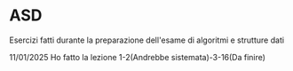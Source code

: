 # ASD
 Esercizi fatti durante la preparazione dell'esame di algoritmi e strutture dati

11/01/2025
Ho fatto la lezione 1-2(Andrebbe sistemata)-3-16(Da finire)


